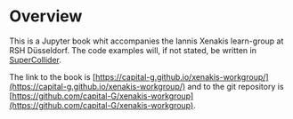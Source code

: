 # Overview

This is a Jupyter book whit accompanies the Iannis Xenakis learn-group at RSH Düsseldorf.
The code examples will, if not stated, be written in [SuperCollider](https://supercollider.github.io/).

The link to the book is [https://capital-g.github.io/xenakis-workgroup/](https://capital-g.github.io/xenakis-workgroup/) and to the git repository is [https://github.com/capital-G/xenakis-workgroup](https://github.com/capital-G/xenakis-workgroup).
